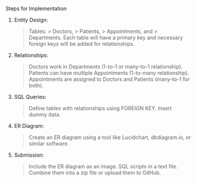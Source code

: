 Steps for Implementation

1. Entity Design:
    > Tables:
        > Doctors, 
        > Patients, 
        > Appointments, and 
        > Departments.
    > Each table will have a primary key and necessary foreign keys will be added for relationships.

2. Relationships:
    > Doctors work in Departments                       (1-to-1 or many-to-1 relationship).
    > Patients can have multiple Appointments           (1-to-many relationship).
    > Appointments are assigned to Doctors and Patients (many-to-1 for both).

3. SQL Queries:
    > Define tables with relationships using FOREIGN KEY.
    > Insert dummy data.

4. ER Diagram:
    > Create an ER diagram using a tool like Lucidchart, dbdiagram.io, or similar software.

5. Submission:
    > Include the ER diagram as an image.
    > SQL scripts in a text file.
    > Combine them into a zip file or upload them to GitHub.
